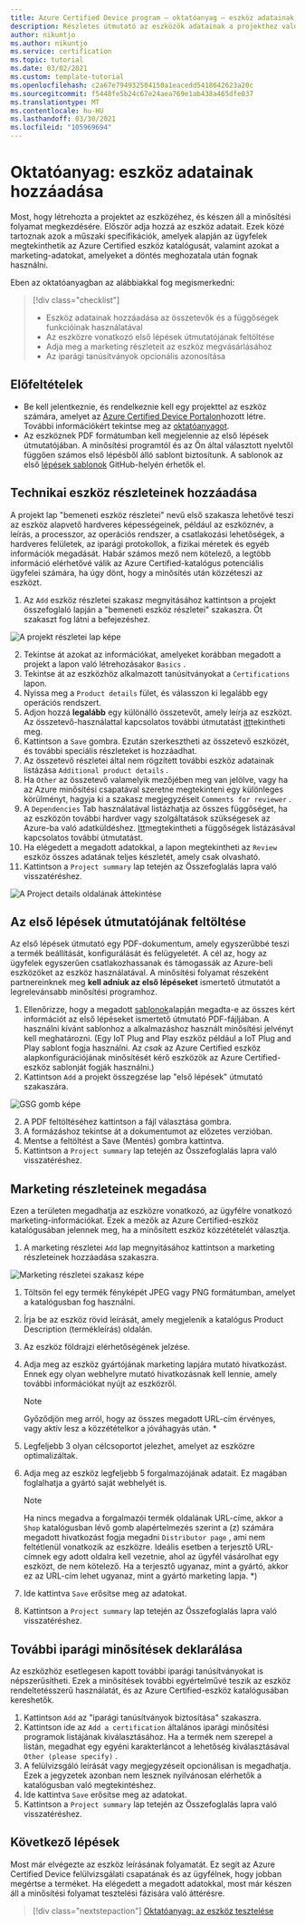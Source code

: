 ```yaml
---
title: Azure Certified Device program – oktatóanyag – eszköz adatainak hozzáadása
description: Részletes útmutató az eszközök adatainak a projekthez való hozzáadásához az Azure Certified-eszköz portálon
author: nikuntjo
ms.author: nikuntjo
ms.service: certification
ms.topic: tutorial
ms.date: 03/02/2021
ms.custom: template-tutorial
ms.openlocfilehash: c2a67e794932504150a1eacedd5418642623a20c
ms.sourcegitcommit: f5448fe5b24c67e24aea769e1ab438a465dfe037
ms.translationtype: MT
ms.contentlocale: hu-HU
ms.lasthandoff: 03/30/2021
ms.locfileid: "105969694"
---
```

# <a name="tutorial-add-device-details"></a>Oktatóanyag: eszköz adatainak hozzáadása

Most, hogy létrehozta a projektet az eszközéhez, és készen áll a minősítési folyamat megkezdésére. Először adja hozzá az eszköz adatait. Ezek közé tartoznak azok a műszaki specifikációk, amelyek alapján az ügyfelek megtekinthetik az Azure Certified eszköz katalógusát, valamint azokat a marketing-adatokat, amelyeket a döntés meghozatala után fognak használni.

Eben az oktatóanyagban az alábbiakkal fog megismerkedni:

> [!div class="checklist"]
> * Eszköz adatainak hozzáadása az összetevők és a függőségek funkcióinak használatával
> * Az eszközre vonatkozó első lépések útmutatójának feltöltése
> * Adja meg a marketing részleteit az eszköz megvásárlásához
> * Az iparági tanúsítványok opcionális azonosítása

## <a name="prerequisites"></a>Előfeltételek

* Be kell jelentkeznie, és rendelkeznie kell egy projekttel az eszköz számára, amelyet az [Azure Certified Device Portalon](https://certify.azure.com)hozott létre. További információkért tekintse meg az [oktatóanyagot](tutorial-01-creating-your-project.md).
* Az eszköznek PDF formátumban kell megjelennie az első lépések útmutatójában. A minősítési programtól és az Ön által választott nyelvtől függően számos első lépésből álló sablont biztosítunk. A sablonok az első [lépések sablonok](https://aka.ms/GSTemplate "Első lépések sablonok") GitHub-helyén érhetők el.

## <a name="adding-technical-device-details"></a>Technikai eszköz részleteinek hozzáadása

A projekt lap "bemeneti eszköz részletei" nevű első szakasza lehetővé teszi az eszköz alapvető hardveres képességeinek, például az eszköznév, a leírás, a processzor, az operációs rendszer, a csatlakozási lehetőségek, a hardveres felületek, az iparági protokollok, a fizikai méretek és egyéb információk megadását. Habár számos mező nem kötelező, a legtöbb információ elérhetővé válik az Azure Certified-katalógus potenciális ügyfelei számára, ha úgy dönt, hogy a minősítés után közzéteszi az eszközt.

1. Az `Add` eszköz részletei szakasz megnyitásához kattintson a projekt összefoglaló lapján a "bemeneti eszköz részletei" szakaszra. Öt szakaszt fog látni a befejezéshez.

![A projekt részletei lap képe](./media/images/device-details-menu.png)

2. Tekintse át azokat az információkat, amelyeket korábban megadott a projekt a lapon való létrehozásakor `Basics` .
1. Tekintse át az eszközhöz alkalmazott tanúsítványokat a `Certifications` lapon.
1. Nyissa meg a `Product details` fület, és válasszon ki legalább egy operációs rendszert.
1. Adjon hozzá **legalább** egy különálló összetevőt, amely leírja az eszközt. Az összetevő-használattal kapcsolatos további útmutatást [itt](how-to-using-the-components-feature.md)tekintheti meg.
1. Kattintson a `Save` gombra. Ezután szerkesztheti az összetevő eszközét, és további speciális részleteket is hozzáadhat.
1. Az összetevő részletei által nem rögzített további eszköz adatainak listázása `Additional product details` .
1. Ha `Other` az összetevő valamelyik mezőjében meg van jelölve, vagy ha az Azure minősítési csapatával szeretne megtekinteni egy különleges körülményt, hagyja ki a szakasz megjegyzéseit `Comments for reviewer` .
1. A `Dependencies` Tab használatával listázhatja az összes függőséget, ha az eszközön további hardver vagy szolgáltatások szükségesek az Azure-ba való adatküldéshez. [Itt](how-to-indirectly-connected-devices.md)megtekintheti a függőségek listázásával kapcsolatos további útmutatást.
1. Ha elégedett a megadott adatokkal, a lapon megtekintheti az `Review` eszköz összes adatának teljes készletét, amely csak olvasható.
1. Kattintson a `Project summary` lap tetején az Összefoglalás lapra való visszatéréshez.

![A Project details oldalának áttekintése](./media/images/sample-device-details.png)

## <a name="uploading-a-get-started-guide"></a>Az első lépések útmutatójának feltöltése

Az első lépések útmutató egy PDF-dokumentum, amely egyszerűbbé teszi a termék beállítását, konfigurálását és felügyeletét. A cél az, hogy az ügyfelek egyszerűen csatlakozhassanak és támogassák az Azure-beli eszközöket az eszköz használatával. A minősítési folyamat részeként partnereinknek meg **kell adniuk az első lépéseket** ismertető útmutatót a legrelevánsabb minősítési programhoz.

1. Ellenőrizze, hogy a megadott [sablonok](https://aka.ms/GSTemplate)alapján megadta-e az összes kért információt az első lépéseket ismertető útmutató PDF-fájljában. A használni kívánt sablonhoz a alkalmazáshoz használt minősítési jelvényt kell meghatározni. (Egy IoT Plug and Play eszköz például a IoT Plug and Play sablont fogja használni. Az *csak* az Azure Certified eszköz alapkonfigurációjának minősítését kérő eszközök az Azure Certified-eszköz sablonját fogják használni.)
1. Kattintson `Add` a projekt összegzése lap "első lépések" útmutató szakaszára.

![GSG gomb képe](./media/images/gsg-menu.png)

2. A PDF feltöltéséhez kattintson a fájl választása gombra.
1. A formázáshoz tekintse át a dokumentumot az előzetes verzióban.
1. Mentse a feltöltést a Save (Mentés) gombra kattintva.
1. Kattintson a `Project summary` lap tetején az Összefoglalás lapra való visszatéréshez.

## <a name="providing-marketing-details"></a>Marketing részleteinek megadása

Ezen a területen megadhatja az eszközre vonatkozó, az ügyfélre vonatkozó marketing-információkat. Ezek a mezők az Azure Certified-eszköz katalógusában jelennek meg, ha a minősített eszköz közzétételét választja.

1. A marketing részletei `Add` lap megnyitásához kattintson a marketing részleteinek hozzáadása szakaszra.

![Marketing részletei szakasz képe](./media/images/marketing-details.png)

1. Töltsön fel egy termék fényképét JPEG vagy PNG formátumban, amelyet a katalógusban fog használni.
1. Írja be az eszköz rövid leírását, amely megjelenik a katalógus Product Description (termékleírás) oldalán.
1. Az eszköz földrajzi elérhetőségének jelzése.
1. Adja meg az eszköz gyártójának marketing lapjára mutató hivatkozást. Ennek egy olyan webhelyre mutató hivatkozásnak kell lennie, amely további információkat nyújt az eszközről.
    > [!Note]
    > Győződjön meg arról, hogy az összes megadott URL-cím érvényes, vagy aktív lesz a közzétételkor a jóváhagyás után. *

1. Legfeljebb 3 olyan célcsoportot jelezhet, amelyet az eszközre optimalizáltak.
1. Adja meg az eszköz legfeljebb 5 forgalmazójának adatait. Ez magában foglalhatja a gyártó saját webhelyét is.

    > [!Note]
    > Ha nincs megadva a forgalmazói termék oldalának URL-címe, akkor a `Shop` katalógusban lévő gomb alapértelmezés szerint a (z) számára megadott hivatkozást fogja megadni `Distributor page` , ami nem feltétlenül vonatkozik az eszközre. Ideális esetben a terjesztő URL-címnek egy adott oldalra kell vezetnie, ahol az ügyfél vásárolhat egy eszközt, de nem kötelező. Ha a terjesztő ugyanaz, mint a gyártó, akkor ez az URL-cím lehet ugyanaz, mint a gyártó marketing lapja. *)

1. Ide kattintva `Save` erősítse meg az adatokat.
1. Kattintson a `Project summary` lap tetején az Összefoglalás lapra való visszatéréshez.

## <a name="declaring-additional-industry-certifications"></a>További iparági minősítések deklarálása

Az eszközhöz esetlegesen kapott további iparági tanúsítványokat is népszerűsítheti. Ezek a minősítések további egyértelművé teszik az eszköz rendeltetésszerű használatát, és az Azure Certified-eszköz katalógusában kereshetők.

1. Kattintson `Add` az "iparági tanúsítványok biztosítása" szakaszra.
1. Kattintson ide az `Add a certification` általános iparági minősítési programok listájának kiválasztásához. Ha a termék nem szerepel a listán, megadhat egy egyéni karakterláncot a lehetőség kiválasztásával `Other (please specify)` .
1. A felülvizsgáló leírását vagy megjegyzéseit opcionálisan is megadhatja. Ezek a jegyzetek azonban nem lesznek nyilvánosan elérhetők a katalógusban való megtekintéshez.
1. Ide kattintva `Save` erősítse meg az adatokat.
1. Kattintson a `Project summary` lap tetején az Összefoglalás lapra való visszatéréshez.

## <a name="next-steps"></a>Következő lépések

Most már elvégezte az eszköz leírásának folyamatát. Ez segít az Azure Certified Device felülvizsgálati csapatának és az ügyfélnek, hogy jobban megértse a terméket. Ha elégedett a megadott adatokkal, most már készen áll a minősítési folyamat tesztelési fázisára való áttérésre.
> [!div class="nextstepaction"]
> [Oktatóanyag: az eszköz tesztelése](tutorial-03-testing-your-device.md)
